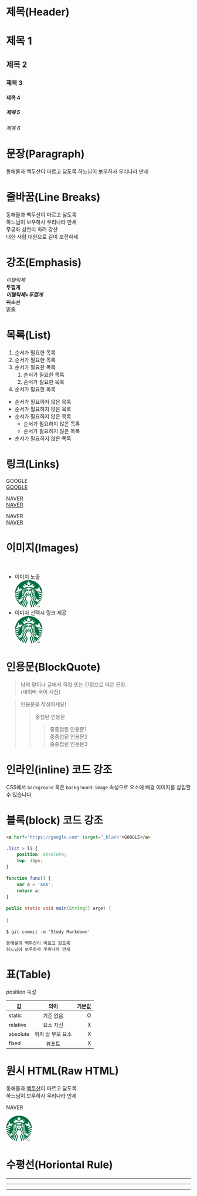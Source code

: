 # 제목(Header)

# 제목 1
## 제목 2
### 제목 3
#### 제목 4
##### 제목 5
###### 제목 6


# 문장(Paragraph)
동해물과 백두산이 마르고 닳도록
하느님이 보우하사 우리나라 만세

# 줄바꿈(Line Breaks)
동해물과 백두산이 마르고 닳도록  
하느님이 보우하사 우리나라 만세  
무궁화 삼천리 화려 강산<br/>
대한 사람 대한으로 길이 보전하세

# 강조(Emphasis)
_이텔릭체_<br/>
**두껍게**<br/>
**_이텔릭체+두껍게_**  
~~취소선~~  
<u>밑줄</u>

# 목록(List)
1. 순서가 필요한 목록
1. 순서가 필요한 목록
1. 순서가 필요한 목록
    1. 순서가 필요한 목록
    1. 순서가 필요한 목록
1. 순서가 필요한 목록

- 순서가 필요하지 않은 목록
- 순서가 필요하지 않은 목록
- 순서가 필요하지 않은 목록
    - 순서가 필요하지 않은 목록
    - 순서가 필요하지 않은 목록
- 순서가 필요하지 않은 목록

# 링크(Links)
[]()
<a herf="https://google.com">GOOGLE</a>  
[GOOGLE](https://google.com)

<a herf="https://naver.com" title="NAVER로 이동!">NAVER</a>  
[NAVER](https://naver.com "NAVER로 이동!")

<a herf="https://naver.com" title="NAVER로 이동!" target="_blank">NAVER</a>  
[NAVER](https://naver.com "NAVER로 이동!")

# 이미지(Images)
![]()
- 이미지 노출  
![starbucks](https://raw.githubusercontent.com/choseohyeon1155/starbucks-randing-page/refs/heads/main/images/starbucks_logo.png)
- 이미지 선택시 링크 제공  
[![starbucks](https://raw.githubusercontent.com/choseohyeon1155/starbucks-randing-page/refs/heads/main/images/starbucks_logo.png)](https://raw.githubusercontent.com/choseohyeon1155/starbucks-randing-page/refs/heads/main/images/starbucks_logo.png)

# 인용문(BlockQuote)
> 남의 말이나 글에서 직접 또는 간접으로 따온 문장.  
> (네이버 국어 사전)

> 인용문을 작성하세요!
>> 중첩된 인용문
>>> 중중첩된 인용문1  
>>> 중중첩된 인용문2  
>>> 중중첩된 인용문3

# 인라인(inline) 코드 강조
CSS에서 `background` 혹은
`background-image` 속성으로 요소에 배경
이미지를 삽입할 수 있습니다.

# 블록(block) 코드 강조
```html
<a herf="https://google.com" target="_blank">GOOGLE</a>
```
```css
.list > li {
    position: absolute;
    top: 40px;
}
```
```javascript
function func() {
    var a = 'AAA';
    return a;
}
```
```java
public static void main(String[] arge) {

}
```
```git
$ git commit -m 'Study Markdown'
```
```plaintext
동해물과 백두산이 마르고 닳도록  
하느님이 보우하사 우리나라 만세
```

# 표(Table)
position 속성

값 | 의미 | 기본값
-- | :--: | --:
static | 기준 없음 | O
relative | 요소 자신 | X
absolute | 위치 상 부모 요소 | X
fixed | 뷰포트 | X

# 원시 HTML(Raw HTML)
동해물과 <span style="text-decoration: underline;">백두산</span>이 마르고 닳도록<br/>
하느님이 보우하사 우리나라 만세

<a herf="https://naver.com" title="NAVER로 이동!" target="_blank">NAVER</a>  

<img width="70" src="https://raw.githubusercontent.com/choseohyeon1155/starbucks-randing-page/refs/heads/main/images/starbucks_logo.png" alt="starbucks" />

# 수평선(Horiontal Rule)

---

***

___